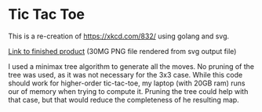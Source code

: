 # Tic Tac Toe

This is a re-creation of https://xkcd.com/832/ using golang and svg.

[Link to finished product](http://i.imgur.com/QY9LEcr.jpg) (30MG PNG file rendered from svg output file)

I used a minimax tree algorithm to generate all the moves. 
No pruning of the tree was used, as it was not necessary for the 3x3 case. 
While this code should work for higher-order tic-tac-toe, my laptop (with 20GB ram) runs our of memory when trying to compute it. 
Pruning the tree could help with that case, but that would reduce the completeness of he resulting map.
